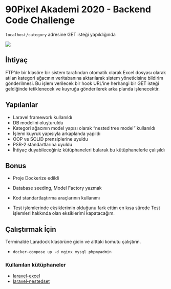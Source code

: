 # 90Pixel Akademi 2020 - Backend Code Challenge

`localhost/category` adresine GET isteği yapıldığında

![](https://i.imgur.com/NWOq5Gq.png)


## İhtiyaç
FTP’de bir klasöre bir sistem tarafından otomatik olarak Excel dosyası olarak atılan kategori ağacının veritabanına aktarılarak sistem yöneticisine bildirim gönderilmesi. Bu işlem verilecek bir hook URL’ine herhangi bir GET isteği geldiğinde tetiklenecek ve kuyruğa gönderilerek arka planda işlenecektir.

## Yapılanlar

- Laravel framework kullanıldı
- DB modelini oluşturuldu
- Kategori ağacının model yapısı olarak “nested tree model” kullanıldı
- İşlemi kuyruk yapısıyla arkaplanda yapıldı
- OOP ve SOLID prensiplerine uyuldu
- PSR-2 standartlarına uyuldu
- İhtiyaç duyabileceğiniz kütüphaneleri bularak bu kütüphanelerle çalışıldı


## Bonus
- Proje Dockerize edildi
- Database seeding, Model Factory yazmak
- Kod standartlaştırma araçlarının kullanımı


- Test işlemlerinde eksiklerimin olduğunu fark ettim en kısa sürede Test işlemleri hakkında olan eksiklerimi kapatacağım.

## Çalıştırmak İçin
Terminalde Laradock klasörüne gidin ve alttaki komutu çalıştırın.
- `docker-compose up -d nginx mysql phpmyadmin` 

### Kullanılan kütüphaneler
- [laravel-excel](https://laravel-excel.com/)
- [laravel-nestedset](https://github.com/lazychaser/laravel-nestedset)
